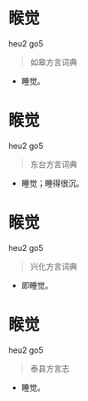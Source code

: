 # 睺觉
heu2 go5
> 如皋方言词典
- 睡觉。

# 睺觉
heu2 go5
> 东台方言词典
- 睡觉；睡得很沉。

# 睺觉
heu2 go5
> 兴化方言词典
- 即睡觉。

# 睺觉
heu2 go5
> 泰县方言志
- 睡觉。
